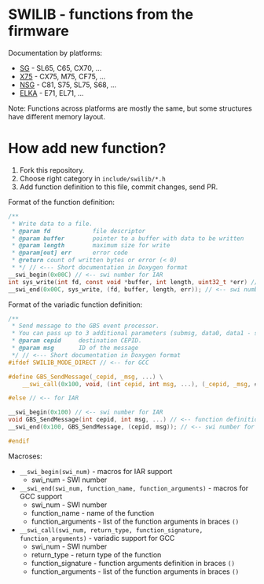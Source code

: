 # SWILIB - functions from the firmware
Documentation by platforms:
- [SG](https://siemens-mobile-hacks.github.io/swilib/SG/index.html) - SL65, C65, CX70, ...
- [X75](https://siemens-mobile-hacks.github.io/swilib/SG_X75/index.html) - CX75, M75, CF75, ...
- [NSG](https://siemens-mobile-hacks.github.io/swilib/NSG/index.html) - C81, S75, SL75, S68, ...
- [ELKA](https://siemens-mobile-hacks.github.io/swilib/NSG_ELKA/index.html) - E71, EL71, ...

Note: Functions across platforms are mostly the same, but some structures have different memory layout.

# How add new function?
1. Fork this repository.
2. Choose right category in `include/swilib/*.h`
3. Add function definition to this file, commit changes, send PR.

Format of the function definition:
```C
/**
 * Write data to a file.
 * @param fd			file descriptor
 * @param buffer		pointer to a buffer with data to be written
 * @param length		maximum size for write
 * @param[out] err		error code
 * @return count of written bytes or error (< 0)
 * */ // <--- Short documentation in Doxygen format
__swi_begin(0x00C) // <-- swi number for IAR
int sys_write(int fd, const void *buffer, int length, uint32_t *err) // <-- function definition
__swi_end(0x00C, sys_write, (fd, buffer, length, err)); // <-- swi number for GCC and others
```

Format of the variadic function definition:
```C
/**
 * Send message to the GBS event processor.
 * You can pass up to 3 additional parameters (submsg, data0, data1 - see #GBS_MSG).
 * @param cepid		destination CEPID.
 * @param msg		ID of the message
 */ // <--- Short documentation in Doxygen format
#ifdef SWILIB_MODE_DIRECT // <-- for GCC

#define GBS_SendMessage(_cepid, _msg, ...) \
	__swi_call(0x100, void, (int cepid, int msg, ...), (_cepid, _msg, ## __VA_ARGS__)); // <-- function definition

#else // <-- for IAR

__swi_begin(0x100) // <-- swi number for IAR
void GBS_SendMessage(int cepid, int msg, ...) // <-- function definition
__swi_end(0x100, GBS_SendMessage, (cepid, msg)); // <-- swi number for others (actually stub)

#endif

```

Macroses:
- `__swi_begin(swi_num)` - macros for IAR support
  - swi_num - SWI number
- `__swi_end(swi_num, function_name, function_arguments)` - macros for GCC support
  - swi_num - SWI number
  - function_name - name of the function
  - function_arguments - list of the function arguments in braces `()`
- `__swi_call(swi_num, return_type, function_signature, function_arguments)` - variadic support for GCC
  - swi_num - SWI number
  - return_type - return type of the function
  - function_signature - function arguments definition in braces `()`
  - function_arguments - list of the function arguments in braces `()`
  
